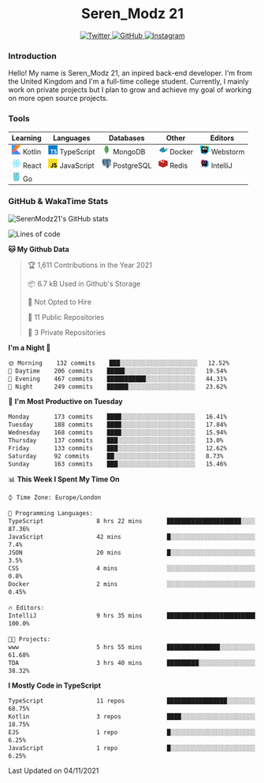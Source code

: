<div align="center">
  <h1>Seren_Modz 21</h1>
  <a href="https://twitter.com/SerenModz21">
    <img alt="Twitter" src="https://img.shields.io/badge/twitter%20-%231DA1F2.svg?&style=for-the-badge&logo=Twitter&logoColor=white">
  </a>
  <a href="https://github.com/SerenModz21">
    <img alt="GitHub" src="https://img.shields.io/badge/github%20-%23121011.svg?&style=for-the-badge&logo=github&logoColor=white">
  </a>
  <a href="https://www.instagram.com/serenmodz21">
    <img alt="Instagram" src="https://img.shields.io/badge/instagram%20-%23E4405F.svg?&style=for-the-badge&logo=Instagram&logoColor=white">
  </a>
</div>

### Introduction

Hello! My name is Seren_Modz 21, an inpired back-end developer. I'm from the United Kingdom and I'm a full-time college student. Currently, I mainly work on private projects but I plan to grow and achieve my goal of working on more open source projects. 

### Tools

 **Learning**                                        | **Languages**                                               | **Databases**                                               | **Other**                                           | **Editors**                                                  
-----------------------------------------------------|-------------------------------------------------------------|-------------------------------------------------------------|-----------------------------------------------------|--------------------------------------------------------------
 <img width="19px" src="./assets/kotlin.svg"> Kotlin | <img width="19px" src="./assets/typescript.svg"> TypeScript | <img width="19px" src="./assets/mongodb.svg"> MongoDB       | <img width="19px" src="./assets/docker.svg"> Docker | <img width="19px" src="./assets/webstorm.svg"> Webstorm      
 <img width="19px" src="./assets/react.svg"> React   | <img width="19px" src="./assets/javascript.svg"> JavaScript | <img width="19px" src="./assets/postgresql.svg"> PostgreSQL | <img width="19px" src="./assets/redis.svg"> Redis   | <img width="19px" src="./assets/intellij-idea.svg"> IntelliJ
 <img width="19px" src="./assets/go.svg"> Go         |                                                             |                                                             |                                                     |                                                                                                               

### GitHub & WakaTime Stats

![SerenModz21's GitHub stats](https://github-readme-stats.vercel.app/api?username=SerenModz21&show_icons=true&theme=dark)

<!--START_SECTION:waka-->
![Lines of code](https://img.shields.io/badge/From%20Hello%20World%20I%27ve%20Written-36709%20lines%20of%20code-blue)

**🐱 My Github Data** 

> 🏆 1,611 Contributions in the Year 2021
 > 
> 📦 6.7 kB Used in Github's Storage 
 > 
> 🚫 Not Opted to Hire
 > 
> 📜 11 Public Repositories 
 > 
> 🔑 3 Private Repositories  
 > 
**I'm a Night 🦉** 

```text
🌞 Morning    132 commits    ███░░░░░░░░░░░░░░░░░░░░░░   12.52% 
🌆 Daytime    206 commits    █████░░░░░░░░░░░░░░░░░░░░   19.54% 
🌃 Evening    467 commits    ███████████░░░░░░░░░░░░░░   44.31% 
🌙 Night      249 commits    ██████░░░░░░░░░░░░░░░░░░░   23.62%

```
📅 **I'm Most Productive on Tuesday** 

```text
Monday       173 commits    ████░░░░░░░░░░░░░░░░░░░░░   16.41% 
Tuesday      188 commits    ████░░░░░░░░░░░░░░░░░░░░░   17.84% 
Wednesday    168 commits    ████░░░░░░░░░░░░░░░░░░░░░   15.94% 
Thursday     137 commits    ███░░░░░░░░░░░░░░░░░░░░░░   13.0% 
Friday       133 commits    ███░░░░░░░░░░░░░░░░░░░░░░   12.62% 
Saturday     92 commits     ██░░░░░░░░░░░░░░░░░░░░░░░   8.73% 
Sunday       163 commits    ███░░░░░░░░░░░░░░░░░░░░░░   15.46%

```


📊 **This Week I Spent My Time On** 

```text
⌚︎ Time Zone: Europe/London

💬 Programming Languages: 
TypeScript               8 hrs 22 mins       █████████████████████░░░░   87.36% 
JavaScript               42 mins             █░░░░░░░░░░░░░░░░░░░░░░░░   7.4% 
JSON                     20 mins             █░░░░░░░░░░░░░░░░░░░░░░░░   3.5% 
CSS                      4 mins              ░░░░░░░░░░░░░░░░░░░░░░░░░   0.8% 
Docker                   2 mins              ░░░░░░░░░░░░░░░░░░░░░░░░░   0.45%

🔥 Editors: 
IntelliJ                 9 hrs 35 mins       █████████████████████████   100.0%

🐱‍💻 Projects: 
www                      5 hrs 55 mins       ███████████████░░░░░░░░░░   61.68% 
TDA                      3 hrs 40 mins       █████████░░░░░░░░░░░░░░░░   38.32%

```

**I Mostly Code in TypeScript** 

```text
TypeScript               11 repos            █████████████████░░░░░░░░   68.75% 
Kotlin                   3 repos             ████░░░░░░░░░░░░░░░░░░░░░   18.75% 
EJS                      1 repo              █░░░░░░░░░░░░░░░░░░░░░░░░   6.25% 
JavaScript               1 repo              █░░░░░░░░░░░░░░░░░░░░░░░░   6.25%

```



 Last Updated on 04/11/2021
<!--END_SECTION:waka-->

